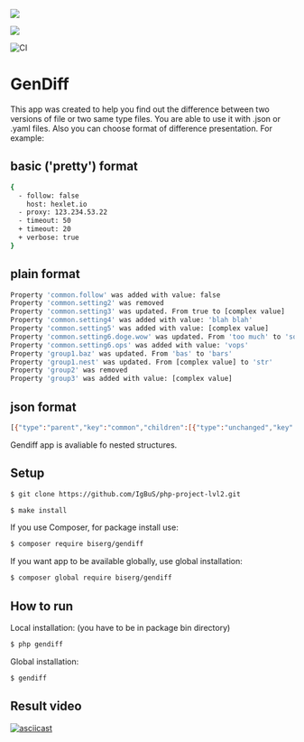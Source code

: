 <html>

<a href="https://codeclimate.com/github/IgBuS/php-project-lvl2/maintainability"><img src="https://api.codeclimate.com/v1/badges/b3ef8370a5f3e5057fdf/maintainability" /></a>

<a href="https://codeclimate.com/github/IgBuS/php-project-lvl2/test_coverage"><img src="https://api.codeclimate.com/v1/badges/b3ef8370a5f3e5057fdf/test_coverage" /></a>

![CI](https://github.com/IgBuS/php-project-lvl2/workflows/CI/badge.svg)
</html>


# GenDiff
This app was created to help you find out the difference between two versions of file or two same type files. You are able to use it with .json or .yaml files. Also you can choose format of difference presentation. 
For example:

## basic ('pretty') format

```sh
{
  - follow: false
    host: hexlet.io
  - proxy: 123.234.53.22
  - timeout: 50
  + timeout: 20
  + verbose: true
}
```

## plain format

```sh
Property 'common.follow' was added with value: false
Property 'common.setting2' was removed
Property 'common.setting3' was updated. From true to [complex value]
Property 'common.setting4' was added with value: 'blah blah'
Property 'common.setting5' was added with value: [complex value]
Property 'common.setting6.doge.wow' was updated. From 'too much' to 'so much'
Property 'common.setting6.ops' was added with value: 'vops'
Property 'group1.baz' was updated. From 'bas' to 'bars'
Property 'group1.nest' was updated. From [complex value] to 'str'
Property 'group2' was removed
Property 'group3' was added with value: [complex value]
```

## json format

```sh
[{"type":"parent","key":"common","children":[{"type":"unchanged","key":"setting1","value":"Value 1"},{"type":"deleted","key":"setting2","value":200},{"type":"changed","key":"setting3","oldValue":true,"newValue":{"key":"value"}},{"type":"parent","key":"setting6","children":[{"type":"unchanged","key":"key","value":"value"},{"type":"parent","key":"doge","children":[{"type":"changed","key":"wow","oldValue":"too much","newValue":"so much"}]},{"type":"added","key":"ops","value":"vops"}]},{"type":"added","key":"follow","value":false},{"type":"added","key":"setting4","value":"blah blah"},{"type":"added","key":"setting5","value":{"key5":"value5"}}]},{"type":"parent","key":"group1","children":[{"type":"changed","key":"baz","oldValue":"bas","newValue":"bars"},{"type":"unchanged","key":"foo","value":"bar"},{"type":"changed","key":"nest","oldValue":{"key":"value"},"newValue":"str"}]},{"type":"deleted","key":"group2","value":{"abc":12345,"deep":{"id":45}}},{"type":"added","key":"group3","value":{"fee":100500,"deep":{"id":{"number":45}}}}]
```

Gendiff app is avaliable fo nested structures.

## Setup

```sh
$ git clone https://github.com/IgBuS/php-project-lvl2.git

$ make install
```
If you use Composer, for package install use:
```sh
$ composer require biserg/gendiff
```

If you want app to be available globally, use global installation:
```sh
$ composer global require biserg/gendiff
```

## How to run

Local installation:
(you have to be in package bin directory)

```sh
$ php gendiff
```

Global installation:

```sh
$ gendiff
```


## Result video

[![asciicast](https://asciinema.org/a/IiLEqlQJW9nYDbq53hmPDAaby.svg)](https://asciinema.org/a/IiLEqlQJW9nYDbq53hmPDAaby) 

